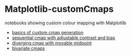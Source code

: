 # Matplotlib-customCmaps
notebooks showing custom colour mapping with Matplotlib

- [basics of custom cmap generation](https://nbviewer.jupyter.org/github/gillesferrand/Matplotlib-customCmaps/blob/master/cmaps%20custom%20matplotlib.ipynb)  
- [sequential cmap with adjustable contrast and bias](https://nbviewer.jupyter.org/github/gillesferrand/Matplotlib-customCmaps/blob/master/cmaps%20parametric%20sequential.ipynb)
- [diverging cmap with movable midpoint](https://nbviewer.jupyter.org/github/gillesferrand/Matplotlib-customCmaps/blob/master/cmaps%20parametric%20diverging.ipynb)
- [bivariate cmaps](https://nbviewer.jupyter.org/github/gillesferrand/Matplotlib-customCmaps/blob/master/cmaps%20bivariate.ipynb)
